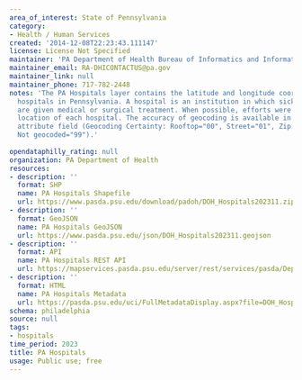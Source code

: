 ```yaml
---
area_of_interest: State of Pennsylvania
category:
- Health / Human Services
created: '2014-12-08T22:23:43.111147'
license: License Not Specified
maintainer: 'PA Department of Health Bureau of Informatics and Information Technology'
maintainer_email: RA-DHICONTACTUS@pa.gov
maintainer_link: null
maintainer_phone: 717-782-2448
notes: 'The PA Hospitals layer contains the latitude and longitude coordinates of 
  hospitals in Pennsylvania. A hospital is an institution in which sick or injured persons 
  are given medical or surgical treatment. When possible, efforts were made to confirm the rooftop
  location of each hospital. The accuracy of geocoding is available in Geocoding Certainty
  attribute field (Geocoding Certainty: Rooftop="00", Street="01", Zip Centroid="04",
  Not geocoded="99").'
  
opendataphilly_rating: null
organization: PA Department of Health
resources:
- description: ''
  format: SHP
  name: PA Hospitals Shapefile
  url: https://www.pasda.psu.edu/download/padoh/DOH_Hospitals202311.zip
- description: ''
  format: GeoJSON
  name: PA Hospitals GeoJSON
  url: https://www.pasda.psu.edu/json/DOH_Hospitals202311.geojson
- description: ''
  format: API
  name: PA Hospitals REST API
  url: https://mapservices.pasda.psu.edu/server/rest/services/pasda/DepHealth/MapServer
- description: ''
  format: HTML
  name: PA Hospitals Metadata
  url: https://pasda.psu.edu/uci/FullMetadataDisplay.aspx?file=DOH_Hospitals202311.xml
schema: philadelphia
source: null
tags: 
- hospitals
time_period: 2023
title: PA Hospitals
usage: Public use; free
---
```

